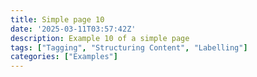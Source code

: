 ```yaml
---
title: Simple page 10
date: '2025-03-11T03:57:42Z'
description: Example 10 of a simple page
tags: ["Tagging", "Structuring Content", "Labelling"]
categories: ["Examples"]
---
```


